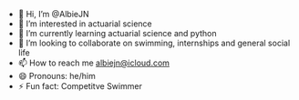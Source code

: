 - 👋 Hi, I’m @AlbieJN
- 👀 I’m interested in actuarial science
- 🌱 I’m currently learning actuarial science and python
- 💞️ I’m looking to collaborate on swimming, internships and general social life
- 📫 How to reach me albiejn@icloud.com
- 😄 Pronouns: he/him
- ⚡ Fun fact: Competitve Swimmer

<!---
AlbieJN/AlbieJN is a ✨ special ✨ repository because its `README.md` (this file) appears on your GitHub profile.
You can click the Preview link to take a look at your changes.
--->
